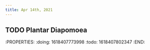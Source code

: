 ```yaml
---
title: Apr 14th, 2021
---
```


## TODO Plantar Diapomoea
:PROPERTIES:
:doing: 1618407773998
:todo: 1618407802347
:END:
##
